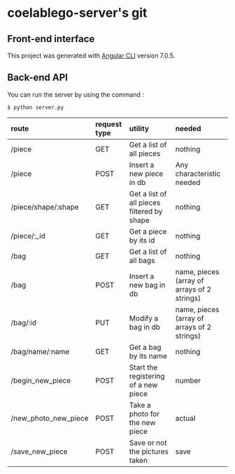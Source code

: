 # coelablego-server's git

## Front-end interface
This project was generated with [Angular CLI](https://github.com/angular/angular-cli) version 7.0.5.

## Back-end API
You can run the server by using the command :
```
$ python server.py
```
| route | request type | utility | needed |
| :------------- | :------------- | :------------- | :------------- |
| /piece | GET | Get a list of all pieces | nothing |
| /piece | POST | Insert a new piece in db | Any characteristic needed |
| /piece/shape/:shape | GET | Get a list of all pieces filtered by shape | nothing |
| /piece/:_id | GET | Get a piece by its id | nothing |
| /bag | GET | Get a list of all bags | nothing |
| /bag | POST | Insert a new bag in db | name, pieces (array of arrays of 2 strings) |
| /bag/:id | PUT | Modify a bag in db | name, pieces (array of arrays of 2 strings) |
| /bag/name/:name | GET | Get a bag by its name | nothing |
| /begin_new_piece | POST | Start the registering of a new piece | number |
| /new_photo_new_piece | POST | Take a photo for the new piece | actual |
| /save_new_piece | POST | Save or not the pictures taken | save |
